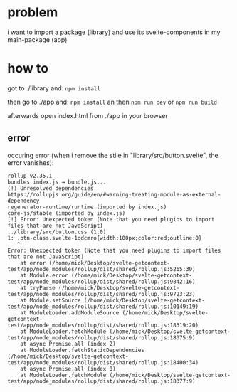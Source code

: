 # problem
i want to import a package (library) and use its svelte-components in my main-package (app)

# how to

got to ./library and:
`npm install`

then go to ./app and:
`npm install`
an then
`npm run dev` or `npm run build`

afterwards open index.html from ./app in your browser

## error
occuring error (when i remove the stile in "library/src/button.svelte", the error vanishes):

```
rollup v2.35.1
bundles index.js → bundle.js...
(!) Unresolved dependencies
https://rollupjs.org/guide/en/#warning-treating-module-as-external-dependency
regenerator-runtime/runtime (imported by index.js)
core-js/stable (imported by index.js)
[!] Error: Unexpected token (Note that you need plugins to import files that are not JavaScript)
../library/src/button.css (1:0)
1: .btn-class.svelte-1odcmro{width:100px;color:red;outline:0}
   ^
Error: Unexpected token (Note that you need plugins to import files that are not JavaScript)
    at error (/home/mick/Desktop/svelte-getcontext-test/app/node_modules/rollup/dist/shared/rollup.js:5265:30)
    at Module.error (/home/mick/Desktop/svelte-getcontext-test/app/node_modules/rollup/dist/shared/rollup.js:9842:16)
    at tryParse (/home/mick/Desktop/svelte-getcontext-test/app/node_modules/rollup/dist/shared/rollup.js:9723:23)
    at Module.setSource (/home/mick/Desktop/svelte-getcontext-test/app/node_modules/rollup/dist/shared/rollup.js:10149:19)
    at ModuleLoader.addModuleSource (/home/mick/Desktop/svelte-getcontext-test/app/node_modules/rollup/dist/shared/rollup.js:18319:20)
    at ModuleLoader.fetchModule (/home/mick/Desktop/svelte-getcontext-test/app/node_modules/rollup/dist/shared/rollup.js:18375:9)
    at async Promise.all (index 2)
    at ModuleLoader.fetchStaticDependencies (/home/mick/Desktop/svelte-getcontext-test/app/node_modules/rollup/dist/shared/rollup.js:18400:34)
    at async Promise.all (index 0)
    at ModuleLoader.fetchModule (/home/mick/Desktop/svelte-getcontext-test/app/node_modules/rollup/dist/shared/rollup.js:18377:9)
```
